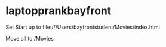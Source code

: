 # laptopprankbayfront

Set Start up to file:///Users/bayfrontstudent/Movies/index.html

Move all to /Movies
